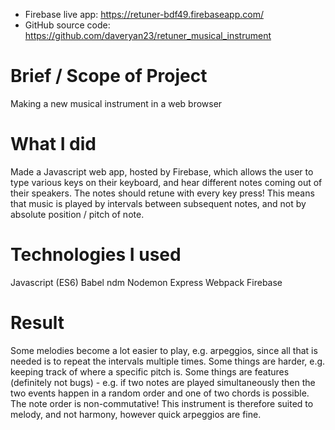 - Firebase live app: https://retuner-bdf49.firebaseapp.com/
- GitHub source code: https://github.com/daveryan23/retuner_musical_instrument

# Brief / Scope of Project
Making a new musical instrument in a web browser

# What I did
Made a Javascript web app, hosted by Firebase, which allows the user to
type various keys on their keyboard, and hear different notes coming out
of their speakers. The notes should retune with every key press! This means
that music is played by intervals between subsequent notes, and not by
absolute position / pitch of note.

# Technologies I used
Javascript (ES6)
Babel
ndm
Nodemon
Express
Webpack
Firebase

# Result
Some melodies become a lot easier to play, e.g. arpeggios, since all that is
needed is to repeat the intervals multiple times.
Some things are harder, e.g. keeping track of where a specific pitch is.
Some things are features (definitely not bugs) - e.g. if two notes are played
simultaneously then the two events happen in a random order and one of two
chords is possible. The note order is non-commutative! This instrument is
therefore suited to melody, and not harmony, however quick arpeggios are fine.
